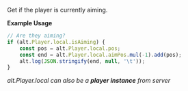 Get if the player is currently aiming.

**Example Usage**

```js
// Are they aiming?
if (alt.Player.local.isAiming) {
    const pos = alt.Player.local.pos;
    const end = alt.Player.local.aimPos.mul(-1).add(pos);
    alt.log(JSON.stringify(end, null, '\t'));
}
```

_alt.Player.local can also be a **player instance** from server_
